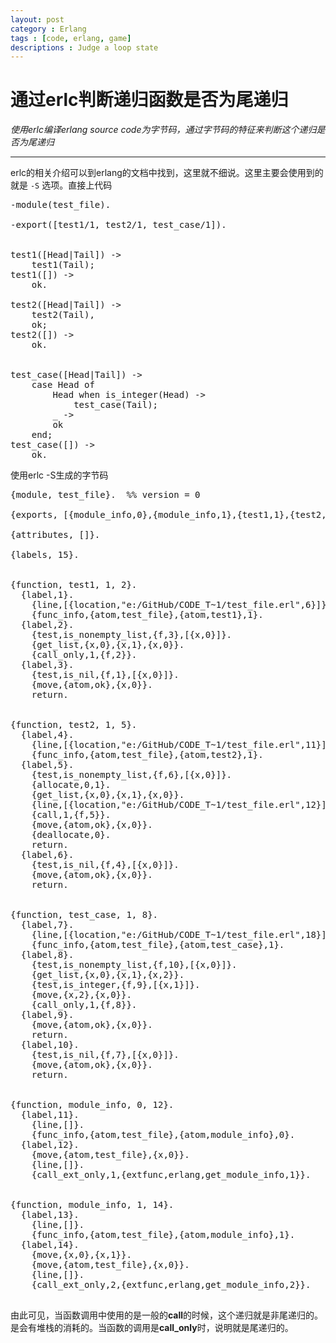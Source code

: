 ```yaml
---
layout: post
category : Erlang
tags : [code, erlang, game]
descriptions : Judge a loop state
---
```




# 通过erlc判断递归函数是否为尾递归 #

*使用erlc编译erlang source code为字节码，通过字节码的特征来判断这个递归是否为尾递归*


----------

erlc的相关介绍可以到erlang的文档中找到，这里就不细说。这里主要会使用到的就是 `-S` 选项。直接上代码  

<?prettify?>
<pre class="prettyprint linenums">
-module(test_file).

-export([test1/1, test2/1, test_case/1]).


test1([Head|Tail]) -&gt;
    test1(Tail);
test1([]) -&gt;
    ok.

test2([Head|Tail]) -&gt;
    test2(Tail),
    ok;
test2([]) -&gt;
    ok.


test_case([Head|Tail]) -&gt;
    case Head of
    	Head when is_integer(Head) -&gt;
    		test_case(Tail);
    	_ -&gt;
    	ok
    end;
test_case([]) -&gt;
    ok.
</pre>

使用erlc -S生成的字节码

<?prettify?>
<pre class="prettyprint linenums">
{module, test_file}.  %% version = 0

{exports, [{module_info,0},{module_info,1},{test1,1},{test2,1},{test_case,1}]}.

{attributes, []}.

{labels, 15}.


{function, test1, 1, 2}.
  {label,1}.
    {line,[{location,"e:/GitHub/CODE_T~1/test_file.erl",6}]}.
    {func_info,{atom,test_file},{atom,test1},1}.
  {label,2}.
    {test,is_nonempty_list,{f,3},[{x,0}]}.
    {get_list,{x,0},{x,1},{x,0}}.
    {call_only,1,{f,2}}.
  {label,3}.
    {test,is_nil,{f,1},[{x,0}]}.
    {move,{atom,ok},{x,0}}.
    return.


{function, test2, 1, 5}.
  {label,4}.
    {line,[{location,"e:/GitHub/CODE_T~1/test_file.erl",11}]}.
    {func_info,{atom,test_file},{atom,test2},1}.
  {label,5}.
    {test,is_nonempty_list,{f,6},[{x,0}]}.
    {allocate,0,1}.
    {get_list,{x,0},{x,1},{x,0}}.
    {line,[{location,"e:/GitHub/CODE_T~1/test_file.erl",12}]}.
    {call,1,{f,5}}.
    {move,{atom,ok},{x,0}}.
    {deallocate,0}.
    return.
  {label,6}.
    {test,is_nil,{f,4},[{x,0}]}.
    {move,{atom,ok},{x,0}}.
    return.


{function, test_case, 1, 8}.
  {label,7}.
    {line,[{location,"e:/GitHub/CODE_T~1/test_file.erl",18}]}.
    {func_info,{atom,test_file},{atom,test_case},1}.
  {label,8}.
    {test,is_nonempty_list,{f,10},[{x,0}]}.
    {get_list,{x,0},{x,1},{x,2}}.
    {test,is_integer,{f,9},[{x,1}]}.
    {move,{x,2},{x,0}}.
    {call_only,1,{f,8}}.
  {label,9}.
    {move,{atom,ok},{x,0}}.
    return.
  {label,10}.
    {test,is_nil,{f,7},[{x,0}]}.
    {move,{atom,ok},{x,0}}.
    return.


{function, module_info, 0, 12}.
  {label,11}.
    {line,[]}.
    {func_info,{atom,test_file},{atom,module_info},0}.
  {label,12}.
    {move,{atom,test_file},{x,0}}.
    {line,[]}.
    {call_ext_only,1,{extfunc,erlang,get_module_info,1}}.


{function, module_info, 1, 14}.
  {label,13}.
    {line,[]}.
    {func_info,{atom,test_file},{atom,module_info},1}.
  {label,14}.
    {move,{x,0},{x,1}}.
    {move,{atom,test_file},{x,0}}.
    {line,[]}.
    {call_ext_only,2,{extfunc,erlang,get_module_info,2}}.

</pre>


由此可见，当函数调用中使用的是一般的**call**的时候，这个递归就是非尾递归的。是会有堆栈的消耗的。当函数的调用是**call_only**时，说明就是尾递归的。


